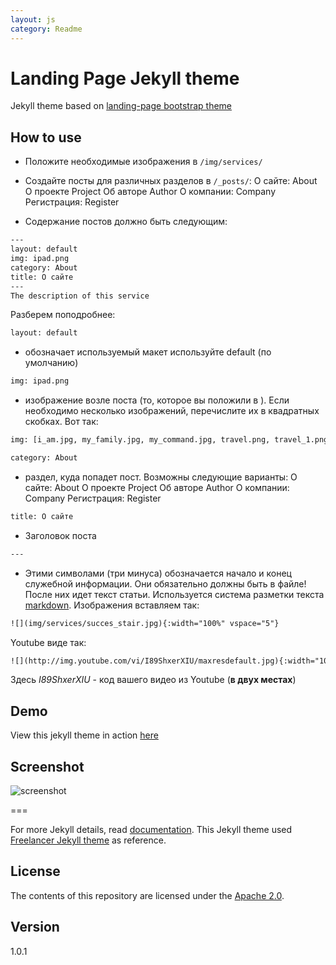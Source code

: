 ```yaml
---
layout: js
category: Readme
---
```

# Landing Page Jekyll theme

Jekyll theme based on [landing-page bootstrap theme ](http://startbootstrap.com/templates/landing-page/)

## How to use
 - Положите необходимые изображения в `/img/services/`
 - Создайте посты для различных разделов в `/_posts/`:
     О сайте: About
     О проекте Project
     Об авторе Author
     О компании: Company
     Регистрация: Register

 - Содержание постов должно быть следующим:

```txt
---
layout: default
img: ipad.png
category: About
title: О сайте
---
The description of this service
```

Разберем поподробнее:
```txt
layout: default
```
 - обозначает используемый макет используйте default (по умолчанию)

```txt
img: ipad.png
```
 - изображение возле поста (то, которое вы положили в ). Если необходимо несколько изображений, перечислите их в квадратных скобках. Вот так:

```txt
img: [i_am.jpg, my_family.jpg, my_command.jpg, travel.png, travel_1.png]
```

```txt
category: About
```
 - раздел, куда попадет пост. Возможны следующие варианты:
     О сайте: About
     О проекте Project
     Об авторе Author
     О компании: Company
     Регистрация: Register
```txt
title: О сайте
```
 - Заголовок поста
```txt
--- 
```
 - Этими символами (три минуса) обозначается начало и конец служебной информации. Они обязательно должны быть в файле!
 После них идет текст статьи. Используется система разметки текста [markdown](https://ru.wikipedia.org/wiki/Markdown).
 Изображения вставляем так:
```txt
![](img/services/succes_stair.jpg){:width="100%" vspace="5"}
```

Youtube виде так:
 ```txt
![](http://img.youtube.com/vi/I89ShxerXIU/maxresdefault.jpg){:width="100%" class="youtube" rel="I89ShxerXIU"}
```
Здесь *I89ShxerXIU* - код вашего видео из Youtube (**в двух местах**)

## Demo
View this jekyll theme in action [here](https://swcool.github.io/landing-page-theme)

## Screenshot
![screenshot](https://raw.githubusercontent.com/swcool/landing-page-theme/master/img/screenshot.png)

===

For more Jekyll details, read [documentation](http://jekyllrb.com/).
This Jekyll theme used [Freelancer Jekyll theme](https://github.com/jeromelachaud/freelancer-theme/) as reference.

## License
The contents of this repository are licensed under the [Apache
2.0](http://www.apache.org/licenses/LICENSE-2.0.html).

## Version
1.0.1
